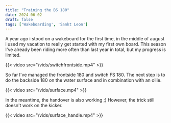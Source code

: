 ```yaml
---
title: "Training the BS 180"
date: 2024-06-02
draft: false
tags: ['Wakeboarding', 'Sankt Leon']
---
```

A year ago i stood on a wakeboard for the first time, in the middle of august i used my vacation to really get started with my first own board.
This season I've already been riding more often than last year in total, but my progress is limited.


{{< video src="/vids/switchfrontside.mp4" >}}


So far I've managed the frontside 180 and switch FS 180. The next step is to do the backside 180 on the water surface and in combination with an ollie. 


{{< video src="/vids/surface.mp4" >}}


In the meantime, the handover is also working ;)
However, the trick still doesn't work on the kicker.

{{< video src="/vids/surface_handle.mp4" >}}
